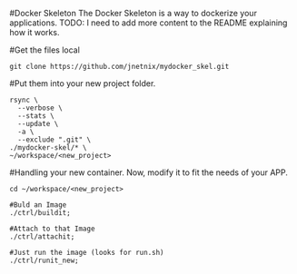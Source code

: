 #Docker Skeleton
The Docker Skeleton is a way to dockerize your applications. 
TODO: I need to add more content to the README explaining how it works.


#Get the files local
```
git clone https://github.com/jnetnix/mydocker_skel.git
```

#Put them into your new project folder.
```
rsync \
  --verbose \
  --stats \
  --update \
  -a \
  --exclude ".git" \
./mydocker-skel/* \
~/workspace/<new_project>
```

#Handling your new container.
Now, modify it to fit the needs of your APP.
```
cd ~/workspace/<new_project>

#Buld an Image
./ctrl/buildit;

#Attach to that Image
./ctrl/attachit;

#Just run the image (looks for run.sh)
./ctrl/runit_new;
```
